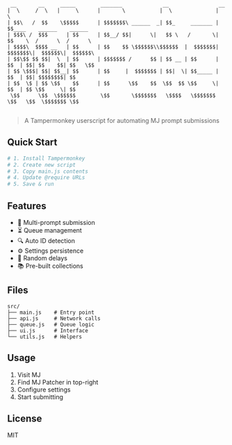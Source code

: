 ```ascii
 __       __     _____        _______             __                __                           
|  \     /  \   |     \      |       \           |  \              |  \                          
| $$\   /  $$    \$$$$$      | $$$$$$$\ ______  _| $$_     _______ | $$____    ______    ______  
| $$$\ /  $$$      | $$      | $$__/ $$|      \|   $$ \   /       \| $$    \  /      \  /      \ 
| $$$$\  $$$$ __   | $$      | $$    $$ \$$$$$$\\$$$$$$  |  $$$$$$$| $$$$$$$\|  $$$$$$\|  $$$$$$\
| $$\$$ $$ $$|  \  | $$      | $$$$$$$ /      $$ | $$ __ | $$      | $$  | $$| $$    $$| $$   \$$
| $$ \$$$| $$| $$__| $$      | $$     |  $$$$$$$ | $$|  \| $$_____ | $$  | $$| $$$$$$$$| $$      
| $$  \$ | $$ \$$    $$      | $$      \$$    $$  \$$  $$ \$$     \| $$  | $$ \$$     \| $$      
 \$$      \$$  \$$$$$$        \$$       \$$$$$$$   \$$$$   \$$$$$$$ \$$   \$$  \$$$$$$$ \$$      
                                                                                                                                                                                              
```

> A Tampermonkey userscript for automating MJ prompt submissions

## Quick Start
```bash
# 1. Install Tampermonkey
# 2. Create new script
# 3. Copy main.js contents
# 4. Update @require URLs
# 5. Save & run
```

## Features
- 🚀 Multi-prompt submission
- ⏳ Queue management
- 🔍 Auto ID detection
- ⚙️ Settings persistence
- 🎲 Random delays
- 📚 Pre-built collections

## Files
```
src/
├── main.js    # Entry point
├── api.js     # Network calls
├── queue.js   # Queue logic
├── ui.js      # Interface
└── utils.js   # Helpers
```

## Usage
1. Visit MJ
2. Find MJ Patcher in top-right
3. Configure settings
4. Start submitting

## License
MIT 